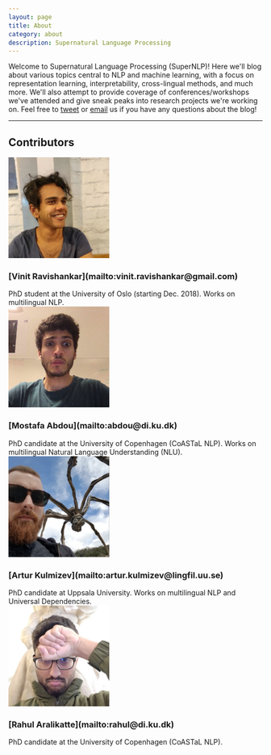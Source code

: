 ```yaml
---
layout: page
title: About
category: about
description: Supernatural Language Processing
---
```


Welcome to Supernatural Language Processing (SuperNLP)! Here we'll blog about various topics central to NLP and machine learning, with a focus on representation learning, interpretability, cross-lingual methods, and much more. We'll also attempt to provide coverage of conferences/workshops we've attended and give sneak peaks into research projects we're working on. Feel free to [tweet](https://twitter.com/supernlpblog) or [email](mailto:supernlpblog@gmail.com) us if you have any questions about the blog!

---

## Contributors

<div class="about-wrap">
  <div class="about-col">
    <img class="about-img" src="/assets/img/vin.jpg" alt="vin" height="200" width="200">
    <h3><span align="center" markdown="1">
    [Vinit Ravishankar](mailto:vinit.ravishankar@gmail.com)
    </span></h3>
    PhD student at the University of Oslo (starting Dec. 2018). Works on multilingual NLP.
  </div>

  <div class="about-col">
    <img class="about-img" src="/assets/img/mo.jpg" alt="mo" height="200" width="200">
    <h3><span align="center" markdown="1">
    [Mostafa Abdou](mailto:abdou@di.ku.dk)
    </span></h3>
    PhD candidate at the University of Copenhagen (CoASTaL NLP). Works on multilingual Natural Language Understanding (NLU).
  </div>

</div>

<div class="about-wrap">  
  <div class="about-col">
    <img class="about-img" src="/assets/img/ak.png" alt="ak" height="200" width="200">
    <h3><span align="center" markdown="1">
    [Artur Kulmizev](mailto:artur.kulmizev@lingfil.uu.se)
    </span></h3>
    PhD candidate at Uppsala University. Works on multilingual NLP and Universal Dependencies.
  </div>

  <div class="about-col">
    <img class="about-img" src="/assets/img/rahul.jpg" alt="rahul" height="200" width="200">
    <h3><span align="center" markdown="1">
    [Rahul Aralikatte](mailto:rahul@di.ku.dk)
    </span></h3>
    PhD candidate at the University of Copenhagen (CoASTaL NLP).
  </div>
</div>

<!-- <div class="about-wrap">   -->
<!--   <div class="about-col"> -->
<!--     <img class="about-img" src="/assets/img/joachim.jpg" alt="jb" height="200" width="200"> -->
<!--     <h3><span align="center" markdown="1"> -->
<!--     [Joachim Bingel](mailto:bingel@di.ku.dk) -->
<!--     </span></h3> -->
<!--     Post-doctoral fellow at the University of Copenhagen (CoASTaL NLP). -->
<!--   </div> -->
<!--     <div class="about-col"> -->
<!--     <img class="about-img" src="/assets/img/daniel.png" alt="daniel" height="200" width="200"> -->
<!--     <h3><span align="center" markdown="1"> -->
<!--     [Daniel Hershcovich](mailto:hershcovich@di.ku.dk) -->
<!--     </span></h3> -->
<!--     PhD candidate at the University of Copenhagen (CoASTaL NLP). -->
<!--   </div> -->
<!-- </div> -->


